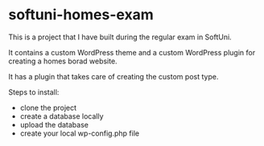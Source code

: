 # softuni-homes-exam

This is a project that I have built during the regular exam in SoftUni.

It contains a custom WordPress theme and a custom WordPress plugin for creating a homes borad website.

It has a plugin that takes care of creating the custom post type.

Steps to install:
- clone the project
- create a database locally
- upload the database
- create your local wp-config.php file